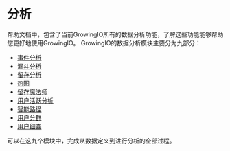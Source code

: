 # 分析

帮助文档中，包含了当前GrowingIO所有的数据分析功能，了解这些功能能够帮助您更好地使用GrowingIO。 GrowingIO的数据分析模块主要分为九部分：

* [事件分析](event-analysis.md)
* [漏斗分析](funnel-analysis.md)
* [留存分析](cohort-analysis.md)
* [热图](heatmap/README.md)
* [留存魔法师](magic-cohort.md)
* [用户活跃分析](user-active-analysis.md)
* [智能路径](smart-flow-analysis.md)
* [用户分群](user-segmentation.md)
* [用户细查](individual-user-report.md)

可以在这九个模块中，完成从数据定义到进行分析的全部过程。

